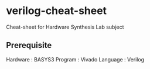 # verilog-cheat-sheet
Cheat-sheet for Hardware Synthesis Lab subject

## Prerequisite
Hardware : BASYS3
Program  : Vivado
Language : Verilog
